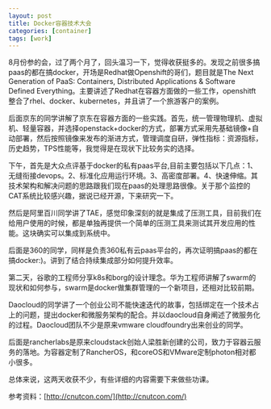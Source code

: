 ```yaml
---
layout: post
title: Docker容器技术大会
categories: [container]
tags: [work]
---
```


8月份参的会，过了两个月了，回头温习一下，觉得收获挺多的。发现之前很多搞paas的都在搞docker，开场是Redhat做Openshift的哥们，题目就是The Next Generation of PaaS: Containers, Distributed Applications & Software Defined Everything。主要讲述了Redhat在容器方面做的一些工作，openshitft整合了rhel、docker、kubernetes，并且讲了一个旅游客户的案例。

后面京东的同学讲解了京东在容器方面的一些实践。首先，统一管理物理机、虚拟机、轻量容器，并选择openstack+docker的方式，部署方式采用先基础镜像+自动部署，然后按照镜像来发布的渐进方式，管理调度自研，弹性指标：资源指标，历史趋势，TPS性能等，我觉得是在现状下比较务实的选择。

下午，首先是大众点评基于docker的私有paas平台,目前主要包括以下几点：1、无缝衔接devops。2、标准化应用运行环境。3、高密度部署。4、快速伸缩。其技术架构和解决问题的思路跟我们现在paas的处理思路很像。关于那个监控的CAT系统比较感兴趣，据说已经开源，下来研究一下。

然后是阿里百川同学讲了TAE，感觉印象深刻的就是集成了压测工具，目前我们在给用户使用的时候，都是单独再提供一个简单的压测工具来测试其开发应用的性能。这块确实可以集成到系统中。

后面是360的同学，同样是负责360私有云paas平台的，再次证明搞paas的都在搞docker:)。讲到了结合持续集成部分如何提升效率。

第二天，谷歌的工程师分享k8s和borg的设计理念。华为工程师讲解了swarm的现状和如何参与，swarm是docker做集群管理的一个新项目，还相对比较前期。

Daocloud的同学讲了一个创业公司不能快速迭代的故事，包括绑定在一个技术占上的问题，提出docker和微服务架构的配合。并以daocloud自身阐述了微服务化的过程。Daocloud团队不少是原来vmware cloudfoundry出来创业的同学。

后面是rancherlabs是原来cloudstack创始人梁胜新创建的公司，致力于容器云服务的落地。为容器定制了RancherOS，和coreOS和VMware定制photon相对都小很多。

总体来说，这两天收获不少，有些详细的内容需要下来做些功课。

参考资料：[http://cnutcon.com/](http://cnutcon.com/)